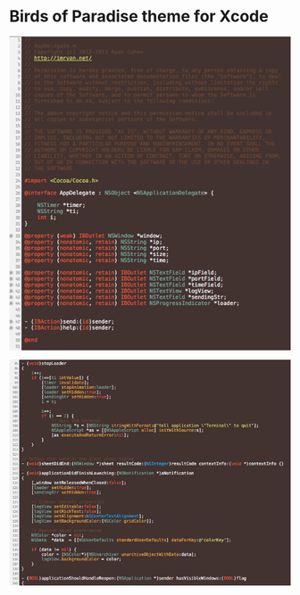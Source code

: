 Birds of Paradise theme for Xcode
=================

![](/screenshots/header.png)

![](/screenshots/implementation.png)
